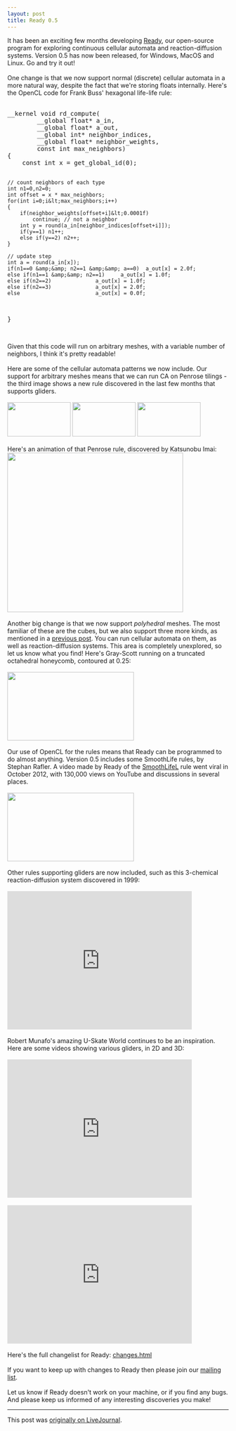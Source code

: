 ```yaml
---
layout: post
title: Ready 0.5
---
```


<div class="entry-item s2-entrytext">It has been an exciting few months developing <a href="http://code.google.com/p/reaction-diffusion/" rel="nofollow">Ready</a>, our open-source program for exploring continuous cellular automata and reaction-diffusion systems. Version 0.5 has now been released, for Windows, MacOS and Linux. Go and try it out!<br/><br/>One change is that we now support normal (discrete) cellular automata in a more natural way, despite the fact that we're storing floats internally. Here's the OpenCL code for Frank Buss' hexagonal life-life rule:<br/><br/><pre><tt>__kernel void rd_compute(
        __global float* a_in,
        __global float* a_out,
        __global int* neighbor_indices,
        __global float* neighbor_weights,
        const int max_neighbors) 
{
    const int x = get_global_id(0);

    // count neighbors of each type
    int n1=0,n2=0;
    int offset = x * max_neighbors;
    for(int i=0;i&lt;max_neighbors;i++)
    {
        if(neighbor_weights[offset+i]&lt;0.0001f) 
            continue; // not a neighbor
        int y = round(a_in[neighbor_indices[offset+i]]);
        if(y==1) n1++;
        else if(y==2) n2++;
    }

    // update step
    int a = round(a_in[x]);
    if(n1==0 &amp;&amp; n2==1 &amp;&amp; a==0)  a_out[x] = 2.0f;
    else if(n1==1 &amp;&amp; n2==1)     a_out[x] = 1.0f;
    else if(n2==2)              a_out[x] = 1.0f;
    else if(n2==3)              a_out[x] = 2.0f;
    else                        a_out[x] = 0.0f;
}</tt></pre><br/>Given that this code will run on arbitrary meshes, with a variable number of neighbors, I think it's pretty readable!<br/><br/>Here are some of the cellular automata patterns we now include. Our support for arbitrary meshes means that we can run CA on Penrose tilings - the third image shows a new rule discovered in the last few months that supports gliders.<br/><br/><a href="https://picasaweb.google.com/lh/photo/pakaeC9l9Li9zo-mNVQkRNMTjNZETYmyPJy0liipFm0?feat=embedwebsite" rel="nofollow"><img height="78" src="https://lh4.googleusercontent.com/-QvQQ6mpNfdE/UNLi_XkYYVI/AAAAAAAAGx8/UJEU8YlxKbI/s144/callahan_gliders.png" width="144"/></a> <a href="https://picasaweb.google.com/lh/photo/yzXKAR8YFv-IOj4v8-LtDdMTjNZETYmyPJy0liipFm0?feat=embedwebsite" rel="nofollow"><img height="78" src="https://lh5.googleusercontent.com/-Bej5ntijTA4/UNLi_brVWiI/AAAAAAAAGx0/LXzWm1ztqz0/s144/hex_buss.png" width="144"/></a> <a href="https://picasaweb.google.com/lh/photo/k3R6Ns1JRwbFyL_qX2IqydMTjNZETYmyPJy0liipFm0?feat=embedwebsite" rel="nofollow"><img height="78" src="https://lh5.googleusercontent.com/-r202_0CLtvA/UNLjAcBpnDI/AAAAAAAAGyA/zgzLO2_RxtY/s144/imai_gliders.png" width="144"/></a> <br/><br/>Here's an animation of that Penrose rule, discovered by Katsunobu Imai:<br/><a href="https://picasaweb.google.com/lh/photo/U_PiFSm16y9cFqrK8A7z_9MTjNZETYmyPJy0liipFm0?feat=embedwebsite" rel="nofollow"><img height="363" src="https://lh5.googleusercontent.com/-fogJaIz8OzA/UEXK3bYC3PI/AAAAAAAAGAY/zDVhvYikaIo/s400/imai_penrose_glider.gif" width="400"/></a><br/><br/>Another big change is that we now support <i>polyhedral</i> meshes. The most familiar of these are the cubes, but we also support three more kinds, as mentioned in a <a href="http://ferkeltongs.livejournal.com/36313.html" rel="nofollow">previous post</a>. You can run cellular automata on them, as well as reaction-diffusion systems. This area is completely unexplored, so let us know what you find! Here's Gray-Scott running on a truncated octahedral honeycomb, contoured at 0.25:<br/><br/><a href="https://picasaweb.google.com/lh/photo/dd4G1VWHsKc_XfxDEk29sNMTjNZETYmyPJy0liipFm0?feat=embedwebsite" rel="nofollow"><img height="156" src="https://lh4.googleusercontent.com/-4pWxNY81Cu4/UNLi_aegnlI/AAAAAAAAGx4/xlNAhwueB40/s288/gs_trunc_oct.png" width="288"/></a><br/><br/>Our use of OpenCL for the rules means that Ready can be programmed to do almost anything. Version 0.5 includes some SmoothLife rules, by Stephan Rafler. A video made by Ready of the <a href="https://plus.google.com/110214848059767137292/posts/WtPBhYJswAe" rel="nofollow">SmoothLifeL</a> rule went viral in October 2012, with 130,000 views on YouTube and discussions in several places.<br/><br/><a href="https://picasaweb.google.com/lh/photo/EAZQHjG8p3D91I1jgrQyzNMTjNZETYmyPJy0liipFm0?feat=embedwebsite" rel="nofollow"><img height="156" src="https://lh6.googleusercontent.com/-k-Uki4mfdPQ/UNLjAzBMIsI/AAAAAAAAGyQ/wVhKBG5wuMg/s288/smoothlifel.png" width="288"/></a><br/><br/>Other rules supporting gliders are now included, such as this 3-chemical reaction-diffusion system discovered in 1999:<br/><br/><iframe allowfullscreen="" class="lj_embedcontent" frameborder="0" height="315" name="embed_4339226_68" src="http://l.lj-toys.com/?auth_token=sessionless%3A1491904800%3Aembedcontent%3A4339226%2668%26%260%26youtube%26QJB1Jsk_oTE%3A25254505c7af2cefbd23cbe851239ec1cd0a9278&amp;source=youtube&amp;vid=QJB1Jsk_oTE&amp;moduleid=68&amp;preview=0&amp;journalid=4339226&amp;noads=" width="420"></iframe><br/><br/>Robert Munafo's amazing U-Skate World continues to be an inspiration. Here are some videos showing various gliders, in 2D and 3D:<br/><br/><iframe allowfullscreen="" class="lj_embedcontent" frameborder="0" height="315" name="embed_4339226_69" src="http://l.lj-toys.com/?auth_token=sessionless%3A1491904800%3Aembedcontent%3A4339226%2669%26%260%26youtube%26F5oKgVZ6bTk%3A0df05e0a0a746fa2538aa6162c43280bbd4b90f0&amp;source=youtube&amp;vid=F5oKgVZ6bTk&amp;moduleid=69&amp;preview=0&amp;journalid=4339226&amp;noads=" width="420"></iframe><br/><br/><iframe allowfullscreen="" class="lj_embedcontent" frameborder="0" height="315" name="embed_4339226_70" src="http://l.lj-toys.com/?auth_token=sessionless%3A1491904800%3Aembedcontent%3A4339226%2670%26%260%26youtube%26WYZVffOaRgA%3Aa567d9db581acd544d09ce23935081759499db94&amp;source=youtube&amp;vid=WYZVffOaRgA&amp;moduleid=70&amp;preview=0&amp;journalid=4339226&amp;noads=" width="420"></iframe><br/><br/>Here's the full changelist for Ready: <a href="http://reaction-diffusion.googlecode.com/svn/trunk/Ready/Help/changes.html" rel="nofollow">changes.html</a><br/><br/>If you want to keep up with changes to Ready then please join our <a href="http://groups.google.com/forum/?fromgroups#!forum/reaction-diffusion" rel="nofollow">mailing list</a>.<br/><br/>Let us know if Ready doesn't work on your machine, or if you find any bugs. And please keep us informed of any interesting discoveries you make!</div><p><hr></p><p>This post was <a href="http://ferkeltongs.livejournal.com/36454.html">originally on LiveJournal</a>.</p>